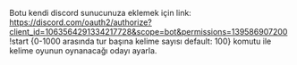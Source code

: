 Botu kendi discord sunucunuza eklemek için link: https://discord.com/oauth2/authorize?client_id=1063564291334217728&scope=bot&permissions=139586907200
!start {0-1000 arasında tur başına kelime sayısı default: 100} komutu ile kelime oyunun oynanacağı odayı ayarla.
